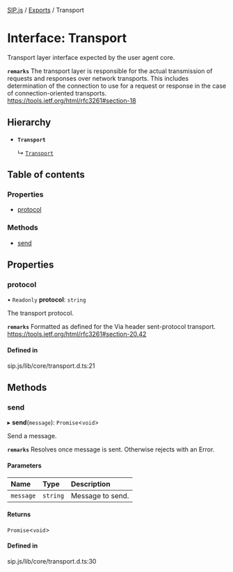 [SIP.js](../README.md) / [Exports](../modules.md) / Transport

# Interface: Transport

Transport layer interface expected by the user agent core.

**`remarks`**
The transport layer is responsible for the actual transmission of
requests and responses over network transports.  This includes
determination of the connection to use for a request or response in
the case of connection-oriented transports.
https://tools.ietf.org/html/rfc3261#section-18

## Hierarchy

- **`Transport`**

  ↳ [`Transport`](Transport.md)

## Table of contents

### Properties

- [protocol](Transport.md#protocol)

### Methods

- [send](Transport.md#send)

## Properties

### protocol

• `Readonly` **protocol**: `string`

The transport protocol.

**`remarks`**
Formatted as defined for the Via header sent-protocol transport.
https://tools.ietf.org/html/rfc3261#section-20.42

#### Defined in

sip.js/lib/core/transport.d.ts:21

## Methods

### send

▸ **send**(`message`): `Promise`<`void`\>

Send a message.

**`remarks`**
Resolves once message is sent. Otherwise rejects with an Error.

#### Parameters

| Name | Type | Description |
| :------ | :------ | :------ |
| `message` | `string` | Message to send. |

#### Returns

`Promise`<`void`\>

#### Defined in

sip.js/lib/core/transport.d.ts:30
